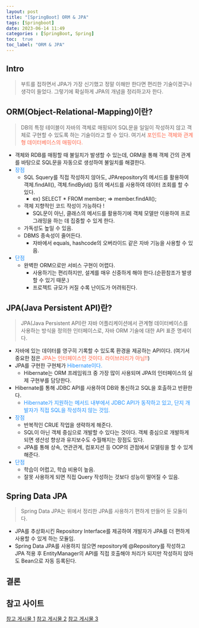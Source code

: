 ```yaml
---
layout: post
title: "[SpringBoot] ORM & JPA"
tags: [Springboot]
date: 2023-06-14 11:49
categories : [SpringBoot, Spring]
toc:  true
toc_label: "ORM & JPA"
---
```


## Intro
> 부트를 접하면서 JPA가 가장 신기했고 정말 이해만 한다면 편리한 기술이겠구나 생각이 들었다. 그렇기에 확실하게 JPA의 개념을 정리하고자 한다. 

## ORM(Object-Relational-Mapping)이란?
> DB의 특정 테이블이 자바의 객체로 매핑되어 SQL문을 일일이 작성하지 않고 객체로 구현할 수 있도록 하는 기술이라고 할 수 있다. 여기서 <span style="color:#FF6347">포인트는 객체와 관계형 데이터베이스의 매핑이다.</span>


- 객체와 RDB를 매핑할 때 불일치가 발생할 수 있는데, ORM을 통해 객체 간의 관계를 바탕으로 SQL문을 자동으로 생성하여 불일치를 해결한다.
- <span style="color:#1E90FF">장점</span>
  - SQL Squery를 직접 작성하지 않아도, JPArepository의 메서드를 활용하여 객체.findAll(), 객체.findById() 등의 메서드를 사용하여 데이터 조회를 할 수 있다.
    - ex) SELECT * FROM member; => member.findAll();
  - 객체 지향적인 코드 작성이 가능하다 !
    - SQL문이 아닌, 클래스의 메서드를 활용하기에 객체 모델만 이용하여 프로그래밍을 하는 데 집중할 수 있게 한다.
  - 가독성도 높일 수 있음.
  - DBMS 종속성이 줄어든다.
    - 자바에서 equals, hashcode의 오버라이드 같은 자바 기능을 사용할 수 있음.
- <span style="color:#1E90FF">단점</span>
  - 완벽한 ORM으로만 서비스 구현이 어렵다.
    - 사용하기는 편리하지만, 설계를 매우 신중하게 해야 한다.(순환참조가 발생할 수 있기 때문.)
    - 프로젝트 규모가 커질 수록 난이도가 어려워진다.


## JPA(Java Persistent API)란?
> JPA(Java Persistent API)란 자바 어플리케이션에서 관계형 데이터베이스를 사용하는 방식을 정의한 인터페이스로, 자바 ORM 기술에 대한 API 표준 명세이다.

- 자바에 있는 데이터를 영구히 기록할 수 있도록 환경을 제공하는 API이다. (여기서 중요한 점은 <span style="color:#FF6347">JPA는 인터페이스인 것이다. 라이브러리가 아님!!</span>)
- JPA를 구현한 구현체가 <span style="color:#1E90FF">Hibernate이다.</span>
  - Hibernate는 ORM 프레임워크 중 가장 많이 사용되며 JPA의 인터페이스의 실제 구현부를 담당한다.
- Hibernate를 통해 JDBC API를 사용하여 DB와 통신하고 SQL을 호출하고 반환한다.
  - <span style="color:#1E90FF">Hibernate가 지원하는 메서드 내부에서 JDBC API가 동작하고 있고, 단지 개발자가 직접 SQL을 작성하지 않는 것임.</span>
- <span style="color:#1E90FF">장점</span>
  - 반복적인 CRUE 작업을 생략하게 해준다.
  - SQL이 아닌 객체 중심으로 개발할 수 있다는 것이다. 객체 중심으로 개발하게 되면 생산성 향상과 유지보수도 수월해지는 장점도 있다.
  - JPA를 통해 상속, 연관관계, 컴포지션 등 OOP의 관점에서 모델링을 할 수 있게 해준다.
- <span style="color:#1E90FF">단점</span>
  - 학습이 어렵고, 학습 비용이 높음.
  - 잘못 사용하게 되면 직접 Query 작성하는 것보다 성능이 떨어질 수 있음.
  
## Spring Data JPA
> Spring Data JPA는 위에서 정리한 JPA를 사용하기 편하게 만들어 둔 모듈이다.

- JPA를 추상화시킨 Repository Interface를 제공하여 개발자가 JPA를 더 편하게 사용할 수 있게 하는 모듈임.
- Spring Data JPA를 사용하지 않으면 repository에 @Repository를 작성하고 JPA 적용 후 EntityManager의 API를 직접 호출해야 처리가 되지만 작성하지 않아도 Bean으로 자동 등록된다.

## 결론


## 참고 사이트
[참고 게시물 1](https://dbjh.tistory.com/77)
[참고 게시물 2](https://suhwan.dev/2019/02/24/jpa-vs-hibernate-vs-spring-data-jpa/)
[참고 게시물 3](https://velog.io/@alicesykim95/JPA-ORM-JDBC-Hibernate%EB%9E%80)

